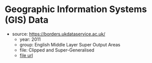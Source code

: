 # Geographic Information Systems (GIS) Data

- source: https://borders.ukdataservice.ac.uk/
    - year: 2011
    - group: English Middle Layer Super Output Areas
    - file: Clipped and Super-Generalised
    - [file url](https://borders.ukdataservice.ac.uk/ukborders/easy_download/prebuilt/shape/England_msoa_2011_sgen_clipped.zip)